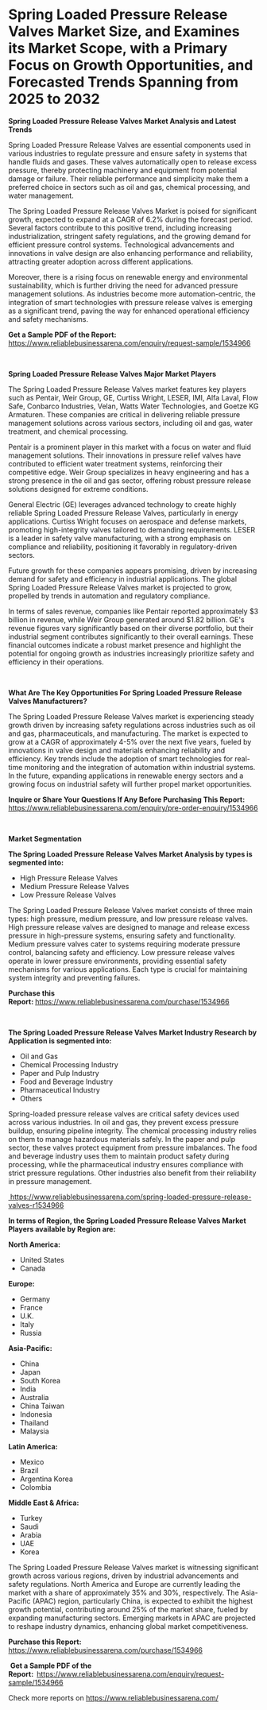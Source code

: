 <p><h1>Spring Loaded Pressure Release Valves Market Size, and Examines its Market Scope, with a Primary Focus on Growth Opportunities, and Forecasted Trends Spanning from 2025 to 2032</h1></p><p><strong>Spring Loaded Pressure Release Valves Market Analysis and Latest Trends</strong></p>
<p><p>Spring Loaded Pressure Release Valves are essential components used in various industries to regulate pressure and ensure safety in systems that handle fluids and gases. These valves automatically open to release excess pressure, thereby protecting machinery and equipment from potential damage or failure. Their reliable performance and simplicity make them a preferred choice in sectors such as oil and gas, chemical processing, and water management.</p><p>The Spring Loaded Pressure Release Valves Market is poised for significant growth, expected to expand at a CAGR of 6.2% during the forecast period. Several factors contribute to this positive trend, including increasing industrialization, stringent safety regulations, and the growing demand for efficient pressure control systems. Technological advancements and innovations in valve design are also enhancing performance and reliability, attracting greater adoption across different applications.</p><p>Moreover, there is a rising focus on renewable energy and environmental sustainability, which is further driving the need for advanced pressure management solutions. As industries become more automation-centric, the integration of smart technologies with pressure release valves is emerging as a significant trend, paving the way for enhanced operational efficiency and safety mechanisms.</p></p>
<p><strong>Get a Sample PDF of the Report:&nbsp;</strong> <a href="https://www.reliablebusinessarena.com/enquiry/request-sample/1534966?utm_campaign=3215&utm_medium=2&utm_source=Github&utm_content=ia&utm_term=11042025&utm_id=spring-loaded-pressure-release-valves">https://www.reliablebusinessarena.com/enquiry/request-sample/1534966</a></p>
<p>&nbsp;</p>
<p><strong>Spring Loaded Pressure Release Valves Major Market Players</strong></p>
<p><p>The Spring Loaded Pressure Release Valves market features key players such as Pentair, Weir Group, GE, Curtiss Wright, LESER, IMI, Alfa Laval, Flow Safe, Conbarco Industries, Velan, Watts Water Technologies, and Goetze KG Armaturen. These companies are critical in delivering reliable pressure management solutions across various sectors, including oil and gas, water treatment, and chemical processing.</p><p>Pentair is a prominent player in this market with a focus on water and fluid management solutions. Their innovations in pressure relief valves have contributed to efficient water treatment systems, reinforcing their competitive edge. Weir Group specializes in heavy engineering and has a strong presence in the oil and gas sector, offering robust pressure release solutions designed for extreme conditions.</p><p>General Electric (GE) leverages advanced technology to create highly reliable Spring Loaded Pressure Release Valves, particularly in energy applications. Curtiss Wright focuses on aerospace and defense markets, promoting high-integrity valves tailored to demanding requirements. LESER is a leader in safety valve manufacturing, with a strong emphasis on compliance and reliability, positioning it favorably in regulatory-driven sectors.</p><p>Future growth for these companies appears promising, driven by increasing demand for safety and efficiency in industrial applications. The global Spring Loaded Pressure Release Valves market is projected to grow, propelled by trends in automation and regulatory compliance.</p><p>In terms of sales revenue, companies like Pentair reported approximately $3 billion in revenue, while Weir Group generated around $1.82 billion. GE's revenue figures vary significantly based on their diverse portfolio, but their industrial segment contributes significantly to their overall earnings. These financial outcomes indicate a robust market presence and highlight the potential for ongoing growth as industries increasingly prioritize safety and efficiency in their operations.</p></p>
<p>&nbsp;</p>
<p><strong>What Are The Key Opportunities For Spring Loaded Pressure Release Valves Manufacturers?</strong></p>
<p><p>The Spring Loaded Pressure Release Valves market is experiencing steady growth driven by increasing safety regulations across industries such as oil and gas, pharmaceuticals, and manufacturing. The market is expected to grow at a CAGR of approximately 4-5% over the next five years, fueled by innovations in valve design and materials enhancing reliability and efficiency. Key trends include the adoption of smart technologies for real-time monitoring and the integration of automation within industrial systems. In the future, expanding applications in renewable energy sectors and a growing focus on industrial safety will further propel market opportunities.</p></p>
<p><strong>Inquire or Share Your Questions If Any Before Purchasing This Report:</strong> <a href="https://www.reliablebusinessarena.com/enquiry/pre-order-enquiry/1534966?utm_campaign=3215&utm_medium=2&utm_source=Github&utm_content=ia&utm_term=11042025&utm_id=spring-loaded-pressure-release-valves">https://www.reliablebusinessarena.com/enquiry/pre-order-enquiry/1534966</a></p>
<p>&nbsp;</p>
<p><strong>Market Segmentation</strong></p>
<p><strong>The Spring Loaded Pressure Release Valves Market Analysis by types is segmented into:</strong></p>
<p><ul><li>High Pressure Release Valves</li><li>Medium Pressure Release Valves</li><li>Low Pressure Release Valves</li></ul></p>
<p><p>The Spring Loaded Pressure Release Valves market consists of three main types: high pressure, medium pressure, and low pressure release valves. High pressure release valves are designed to manage and release excess pressure in high-pressure systems, ensuring safety and functionality. Medium pressure valves cater to systems requiring moderate pressure control, balancing safety and efficiency. Low pressure release valves operate in lower pressure environments, providing essential safety mechanisms for various applications. Each type is crucial for maintaining system integrity and preventing failures.</p></p>
<p><strong>Purchase this Report:&nbsp;</strong><a href="https://www.reliablebusinessarena.com/purchase/1534966?utm_campaign=3215&utm_medium=2&utm_source=Github&utm_content=ia&utm_term=11042025&utm_id=spring-loaded-pressure-release-valves">https://www.reliablebusinessarena.com/purchase/1534966</a></p>
<p>&nbsp;</p>
<p><strong>The Spring Loaded Pressure Release Valves Market Industry Research by Application is segmented into:</strong></p>
<p><ul><li>Oil and Gas</li><li>Chemical Processing Industry</li><li>Paper and Pulp Industry</li><li>Food and Beverage Industry</li><li>Pharmaceutical Industry</li><li>Others</li></ul></p>
<p><p>Spring-loaded pressure release valves are critical safety devices used across various industries. In oil and gas, they prevent excess pressure buildup, ensuring pipeline integrity. The chemical processing industry relies on them to manage hazardous materials safely. In the paper and pulp sector, these valves protect equipment from pressure imbalances. The food and beverage industry uses them to maintain product safety during processing, while the pharmaceutical industry ensures compliance with strict pressure regulations. Other industries also benefit from their reliability in pressure management.</p></p>
<p><a href="https://www.reliablebusinessarena.com/spring-loaded-pressure-release-valves-r1534966?utm_campaign=3215&utm_medium=2&utm_source=Github&utm_content=ia&utm_term=11042025&utm_id=spring-loaded-pressure-release-valves">&nbsp;https://www.reliablebusinessarena.com/spring-loaded-pressure-release-valves-r1534966</a></p>
<p><strong>In terms of Region, the Spring Loaded Pressure Release Valves Market Players available by Region are:</strong></p>
<p>
    <p> <strong> North America: </strong>
        <ul>
            <li>United States</li>
            <li>Canada</li>
        </ul>
        </p> 
    <p> <strong> Europe: </strong>
        <ul>
            <li>Germany</li>
            <li>France</li>
            <li>U.K.</li>
            <li>Italy</li>
            <li>Russia</li>
        </ul>
        </p> 
    <p> <strong> Asia-Pacific: </strong>
        <ul>
            <li>China</li>
            <li>Japan</li>
            <li>South Korea</li>
            <li>India</li>
            <li>Australia</li>
            <li>China Taiwan</li>
            <li>Indonesia</li>
            <li>Thailand</li>
            <li>Malaysia</li>
        </ul>
        </p> 
    <p> <strong> Latin America: </strong>
        <ul>
            <li>Mexico</li>
            <li>Brazil</li>
            <li>Argentina Korea</li>
            <li>Colombia</li>
        </ul>
        </p> 
    <p> <strong> Middle East & Africa: </strong>
        <ul>
            <li>Turkey</li>
            <li>Saudi</li>
            <li>Arabia</li>
            <li>UAE</li>
            <li>Korea</li>
        </ul>
    </p>
    </p>
<p><p>The Spring Loaded Pressure Release Valves market is witnessing significant growth across various regions, driven by industrial advancements and safety regulations. North America and Europe are currently leading the market with a share of approximately 35% and 30%, respectively. The Asia-Pacific (APAC) region, particularly China, is expected to exhibit the highest growth potential, contributing around 25% of the market share, fueled by expanding manufacturing sectors. Emerging markets in APAC are projected to reshape industry dynamics, enhancing global market competitiveness.</p></p>
<p><strong>Purchase this Report: </strong><a href="https://www.reliablebusinessarena.com/purchase/1534966?utm_campaign=3215&utm_medium=2&utm_source=Github&utm_content=ia&utm_term=11042025&utm_id=spring-loaded-pressure-release-valves">https://www.reliablebusinessarena.com/purchase/1534966</a></p>
<p>&nbsp;<strong>Get a Sample PDF of the Report:&nbsp;&nbsp;</strong><a href="https://www.reliablebusinessarena.com/enquiry/request-sample/1534966?utm_campaign=3215&utm_medium=2&utm_source=Github&utm_content=ia&utm_term=11042025&utm_id=spring-loaded-pressure-release-valves">https://www.reliablebusinessarena.com/enquiry/request-sample/1534966</a></p>
<p><strong></strong></p>
<p>Check more reports on <a href="https://www.reliablebusinessarena.com/?utm_campaign=3215&utm_medium=2&utm_source=Github&utm_content=ia&utm_term=11042025&utm_id=spring-loaded-pressure-release-valves">https://www.reliablebusinessarena.com/</a></p>